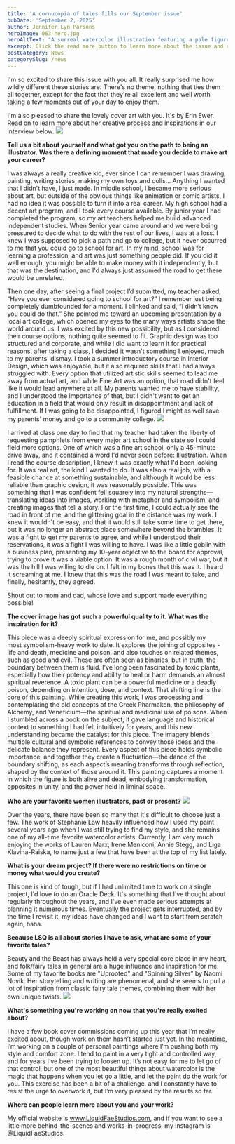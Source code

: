 ```yaml
---
title: 'A cornucopia of tales fills our September issue'
pubDate: 'September 2, 2025'
author: Jennifer Lyn Parsons
heroImage: 063-hero.jpg
heroAltText: "A surreal watercolor illustration featuring a pale figure with large curved ram horns adorned with small purple flowers. The figure holds a animal skull marked with symbols in one hand, while a white raven perches nearby and a black snake coils around their other arm. A dark crow or raven rests against their torso. The figure is draped in flowing white fabric and surrounded by lush green foliage with purple blooms. The background features concentric arched shapes in muted blue-gray tones, creating a mystical, otherworldly atmosphere. The artwork combines elements of nature, death imagery, and fantasy in a Gothic aesthetic."
excerpt: Click the read more button to learn more about the issue and read an interview with our cover artist!
postCategory: News
categorySlug: /news
---
```

I'm so excited to share this issue with you all. It really surprised me how wildly different these stories are. There's no theme, nothing that ties them all together, except for the fact that they're all excellent and well worth taking a few moments out of your day to enjoy them.

I'm also pleased to share the lovely cover art with you. It's by Erin Ewer. Read on to learn more about her creative process and inspirations in our interview below.
<img src="https://mediacdn.cincopa.com/v2/1040304/262!YZIFAUwYlDgK-B/4/Timeandmemory.jpg" class="lg:mr-5 lg:float-left lg:w-1/2" />

**Tell us a bit about yourself and what got you on the path to being an illustrator. Was there a defining moment that made you decide to make art your career?**

I was always a really creative kid, ever since I can remember I was drawing, painting, writing stories, making my own toys and dolls... Anything I wanted that I didn't have, I just made. In middle school, I became more serious about art, but outside of the obvious things like animation or comic artists, I had no idea it was possible to turn it into a real career. My high school had a decent art program, and I took every course available. By junior year I had completed the program, so my art teachers helped me build advanced independent studies. When Senior year came around and we were being pressured to decide what to do with the rest of our lives, I was at a loss. I knew I was supposed to pick a path and go to college, but it never occurred to me that you could go to school for art. In my mind, school was for learning a profession, and art was just something people did. If you did it well enough, you might be able to make money with it independently, but that was the destination, and I'd always just assumed the road to get there would be unrelated.

Then one day, after seeing a final project I’d submitted, my teacher asked, “Have you ever considered going to school for art?” I remember just being completely dumbfounded for a moment. I blinked and said, “I didn’t know you could do that.” She pointed me toward an upcoming presentation by a local art college, which opened my eyes to the many ways artists shape the world around us. I was excited by this new possibility, but as I considered their course options, nothing quite seemed to fit. Graphic design was too structured and corporate, and while I did want to learn it for practical reasons, after taking a class, I decided it wasn't something I enjoyed, much to my parents' dismay. I took a summer introductory course in Interior Design, which was enjoyable, but it also required skills that I had always struggled with. Every option that utilized artistic skills seemed to lead me away from actual art, and while Fine Art was an option, that road didn't feel like it would lead anywhere at all. My parents wanted me to have stability, and I understood the importance of that, but I didn't want to get an education in a field that would only result in disappointment and lack of fulfillment. If I was going to be disappointed, I figured I might as well save my parents' money and go to a community college.
<img src="https://mediacdn.cincopa.com/v2/1040304/44!YZIFAYMYlDQcZA/0/Blackbird.jpg" class="lg:ml-5 lg:float-right lg:w-1/2" />

I arrived at class one day to find that my teacher had taken the liberty of requesting pamphlets from every major art school in the state so I could field more options. One of which was a fine art school, only a 45-minute drive away, and it contained a word I'd never seen before: Illustration. When I read the course description, I knew it was exactly what I'd been looking for. It was real art, the kind I wanted to do. It was also a real job, with a feasible chance at something sustainable, and although it would be less reliable than graphic design, it was reasonably possible. This was something that I was confident fell squarely into my natural strengths—translating ideas into images, working with metaphor and symbolism, and creating images that tell a story. For the first time, I could actually see the road in front of me, and the glittering goal in the distance was my work. I knew it wouldn't be easy, and that it would still take some time to get there, but it was no longer an abstract place somewhere beyond the brambles. It was a fight to get my parents to agree, and while I understood their reservations, it was a fight I was willing to have. I was like a little goblin with a business plan, presenting my 10-year objective to the board for approval, trying to prove it was a viable option. It was a rough month of civil war, but it was the hill I was willing to die on. I felt in my bones that this was it. I heard it screaming at me. I knew that this was the road I was meant to take, and finally, hesitantly, they agreed.

Shout out to mom and dad, whose love and support made everything possible!


**The cover image has got such a powerful quality to it. What was the inspiration for it?**

This piece was a deeply spiritual expression for me, and possibly my most symbolism-heavy work to date. It explores the joining of opposites - life and death, medicine and poison, and also touches on related themes, such as good and evil. These are often seen as binaries, but in truth, the boundary between them is fluid. I’ve long been fascinated by toxic plants, especially how their potency and ability to heal or harm demands an almost spiritual reverence. A toxic plant can be a powerful medicine or a deadly poison, depending on intention, dose, and context. That shifting line is the core of this painting. While creating this work, I was processing and contemplating the old concepts of the Greek Pharmakon, the philosophy of Alchemy, and Veneficium—the spiritual and medicinal use of poisons. When I stumbled across a book on the subject, it gave language and historical context to something I had felt intuitively for years, and this new understanding became the catalyst for this piece. The imagery blends multiple cultural and symbolic references to convey those ideas and the delicate balance they represent. Every aspect of this piece holds symbolic importance, and together they create a fluctuation—the dance of the boundary shifting, as each aspect’s meaning transforms through reflection, shaped by the context of those around it. This painting captures a moment in which the figure is both alive and dead, embodying transformation, opposites in unity, and the power held in liminal space.

**Who are your favorite women illustrators, past or present?**
<img src="https://mediacdn.cincopa.com/v2/1040304/54!YZIFAYMYlDQOHD/0/grip.jpg" class="lg:mr-5 lg:float-left lg:w-1/2" />

Over the years, there have been so many that it's difficult to choose just a few. The work of Stephanie Law heavily influenced how I used my paint several years ago when I was still trying to find my style, and she remains one of my all-time favorite watercolor artists. Currently, I am very much enjoying the works of Lauren Marx, Irene Meniconi, Annie Stegg, and Liga Klavina-Raiska, to name just a few that have been at the top of my list lately.

**What is your dream project? If there were no restrictions on time or money what would you create?**

This one is kind of tough, but if I had unlimited time to work on a single project, I'd love to do an Oracle Deck. It's something that I've thought about regularly throughout the years, and I've even made serious attempts at planning it numerous times. Eventually the project gets interrupted, and by the time I revisit it, my ideas have changed and I want to start from scratch again, haha.

**Because LSQ is all about stories I have to ask, what are some of your favorite tales?**

Beauty and the Beast has always held a very special core place in my heart, and folk/fairy tales in general are a huge influence and inspiration for me. Some of my favorite books are "Uprooted" and "Spinning Silver" by Naomi Novik. Her storytelling and writing are phenomenal, and she seems to pull a lot of inspiration from classic fairy tale themes, combining them with her own unique twists.
<img src="https://mediacdn.cincopa.com/v2/1040304/95!YZIFAUwYlDgCHD/4/snowy.jpg" class="lg:ml-5 lg:float-right lg:w-1/2" />

**What's something you're working on now that you're really excited about?**

I have a few book cover commissions coming up this year that I’m really excited about, though work on them hasn’t started just yet. In the meantime, I’m working on a couple of personal paintings where I’m pushing both my style and comfort zone. I tend to paint in a very tight and controlled way, and for years I’ve been trying to loosen up. It’s not easy for me to let go of that control, but one of the most beautiful things about watercolor is the magic that happens when you let go a little, and let the paint do the work for you. This exercise has been a bit of a challenge, and I constantly have to resist the urge to overwork it, but I’m very pleased by the results so far.

**Where can people learn more about you and your work?**

My official website is www.LiquidFaeStudios.com, and if you want to see a little more behind-the-scenes and works-in-progress, my Instagram is @LiquidFaeStudios.